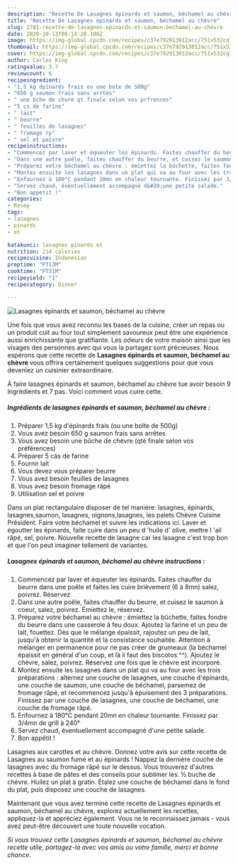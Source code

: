 ```yaml
---
description: "Recette De Lasagnes épinards et saumon, béchamel au chèvre"
title: "Recette De Lasagnes épinards et saumon, béchamel au chèvre"
slug: 2781-recette-de-lasagnes-epinards-et-saumon-bechamel-au-chevre
date: 2020-10-13T06:14:20.108Z
image: https://img-global.cpcdn.com/recipes/c37e792913012acc/751x532cq70/lasagnes-epinards-et-saumon-bechamel-au-chevre-photo-principale-de-la-recette.jpg
thumbnail: https://img-global.cpcdn.com/recipes/c37e792913012acc/751x532cq70/lasagnes-epinards-et-saumon-bechamel-au-chevre-photo-principale-de-la-recette.jpg
cover: https://img-global.cpcdn.com/recipes/c37e792913012acc/751x532cq70/lasagnes-epinards-et-saumon-bechamel-au-chevre-photo-principale-de-la-recette.jpg
author: Carlos King
ratingvalue: 3.7
reviewcount: 6
recipeingredient:
- "1,5 kg dpinards frais ou une bote de 500g"
- "650 g saumon frais sans arrtes"
- " une bche de chvre qt finale selon vos prfrences"
- "5 cs de farine"
- " lait"
- " beurre"
- " feuilles de lasagnes"
- " fromage rp"
- " sel et poivre"
recipeinstructions:
- "Commencez par laver et équeuter les épinards. Faites chauffer du beurre dans une poêle et faites les cuire brièvement (6 à 8mn) salez, poivrez. Réservez"
- "Dans une autre poêle, faites chauffer du beurre, et cuisez le saumon à coeur, salez, poivrez. Émiettez le, réservez."
- "Préparez votre béchamel au chèvre : émiettez la bûchette, faites fondre du beurre dans une casserole à feu doux. Ajoutez la farine et un peu de lait, fouettez. Dès que le mélange épaissit, rajoutez un peu de lait, jusqu&#39;à obtenir la quantité et la consistance souhaitée. Attention à mélanger en permanence pour ne pas créer de grumeaux (la béchamel épaissit en général d&#39;un coup, et là il faut des biscotos ^^). Ajoutez le chèvre, salez, poivrez. Réservez une fois que le chèvre est incorporé."
- "Montez ensuite les lasagnes dans un plat qui va au four avec les trois préparations : alternez une couche de lasagnes, une couche d&#39;épinards, une couche de saumon, une couche de béchamel, parsemez de fromage râpé, et recommencez jusqu&#39;à épuisement des 3 préparations. Finissez par une couche de lasagnes, une couche de béchamel, une couche de fromage râpé."
- "Enfournez à 180°C pendant 20mn en chaleur tournante. Finissez par 3/4mn de grill à 240°"
- "Servez chaud, éventuellement accompagné d&#39;une petite salade."
- "Bon appétit !"
categories:
- Resep
tags:
- lasagnes
- pinards
- et

katakunci: lasagnes pinards et 
nutrition: 214 calories
recipecuisine: Indonesian
preptime: "PT13M"
cooktime: "PT31M"
recipeyield: "1"
recipecategory: Dinner

---
```



![Lasagnes épinards et saumon, béchamel au chèvre](https://img-global.cpcdn.com/recipes/c37e792913012acc/751x532cq70/lasagnes-epinards-et-saumon-bechamel-au-chevre-photo-principale-de-la-recette.jpg)

Une fois que vous avez reconnu les bases de la cuisine, créer un repas ou un produit cuit au four tout simplement savoureux peut être une expérience aussi enrichissante que gratifiante. Les odeurs de votre maison ainsi que les visages des personnes avec qui vous la partagez sont précieuses. Nous espérons que cette recette de <strong> Lasagnes épinards et saumon, béchamel au chèvre </strong> vous offrira certainement quelques suggestions pour que vous deveniez un cuisinier extraordinaire.

<!--inarticleads1-->

À faire lasagnes épinards et saumon, béchamel au chèvre tue avoir besoin 9 Ingrédients et 7 pas. Voici comment vous cuire cette.

##### Ingrédients de lasagnes épinards et saumon, béchamel au chèvre :

1. Préparer 1,5 kg d&#39;épinards frais (ou une boîte de 500g)
1. Vous avez besoin 650 g saumon frais sans arrêtes
1. Vous avez besoin  une bûche de chèvre (qté finale selon vos préférences)
1. Préparer 5 càs de farine
1. Fournir  lait
1. Vous devez vous préparer  beurre
1. Vous avez besoin  feuilles de lasagnes
1. Vous avez besoin  fromage râpé
1. Utilisation  sel et poivre


Dans un plat rectangulaire disposer de tel manière: lasagnes, épinards, lasagnes,saumon, lasagnes, oignons,lasagnes, les palets Chèvre Cuisine Président. Faire votre béchamel et suivre les indications ici. Laver et égoutter les épinards, faite cuire dans un peu d &#39;huile d&#39; olive, mettre l &#39;ail râpé, sel, poivre. Nouvelle recette de lasagne car les lasagne c&#39;est trop bon et que l&#39;on peut imaginer tellement de variantes. 

<!--inarticleads2-->

##### Lasagnes épinards et saumon, béchamel au chèvre instructions :

1. Commencez par laver et équeuter les épinards. Faites chauffer du beurre dans une poêle et faites les cuire brièvement (6 à 8mn) salez, poivrez. Réservez
1. Dans une autre poêle, faites chauffer du beurre, et cuisez le saumon à coeur, salez, poivrez. Émiettez le, réservez.
1. Préparez votre béchamel au chèvre : émiettez la bûchette, faites fondre du beurre dans une casserole à feu doux. Ajoutez la farine et un peu de lait, fouettez. Dès que le mélange épaissit, rajoutez un peu de lait, jusqu&#39;à obtenir la quantité et la consistance souhaitée. Attention à mélanger en permanence pour ne pas créer de grumeaux (la béchamel épaissit en général d&#39;un coup, et là il faut des biscotos ^^). Ajoutez le chèvre, salez, poivrez. Réservez une fois que le chèvre est incorporé.
1. Montez ensuite les lasagnes dans un plat qui va au four avec les trois préparations : alternez une couche de lasagnes, une couche d&#39;épinards, une couche de saumon, une couche de béchamel, parsemez de fromage râpé, et recommencez jusqu&#39;à épuisement des 3 préparations. Finissez par une couche de lasagnes, une couche de béchamel, une couche de fromage râpé.
1. Enfournez à 180°C pendant 20mn en chaleur tournante. Finissez par 3/4mn de grill à 240°
1. Servez chaud, éventuellement accompagné d&#39;une petite salade.
1. Bon appétit !


Lasagnes aux carottes et au chèvre. Donnez votre avis sur cette recette de Lasagnes au saumon fumé et au épinards ! Nappez la dernière couche de lasagnes avec du fromage râpé sur le dessus. Vous trouverez d&#39;autres recettes à base de pâtes et des conseils pour sublimer les. ½ buche de chèvre. Huilez un plat à gratin. Étalez une couche de béchamel dans le fond du plat, puis disposez une couche de lasagnes. 

<!--inarticleads1-->

<p>
Maintenant que vous avez terminé cette recette de Lasagnes épinards et saumon, béchamel au chèvre, explorez actuellement les recettes, appliquez-la et appréciez également. Vous ne le reconnaissez jamais - vous avez peut-être découvert une toute nouvelle vocation.
</p>

<p>
<i>Si vous trouvez cette Lasagnes épinards et saumon, béchamel au chèvre recette utile, partagez-la avec vos amis ou votre famille, merci et bonne chance.</i>
</p>
